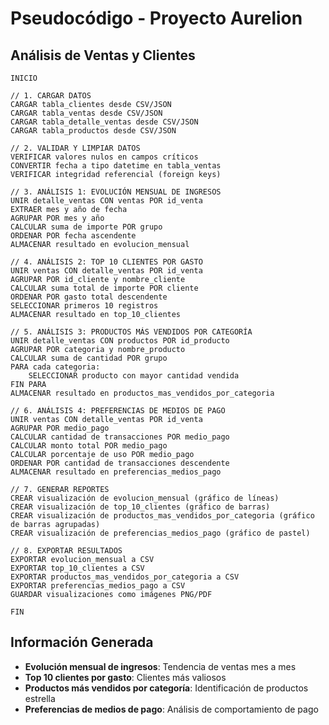 # Pseudocódigo - Proyecto Aurelion

## Análisis de Ventas y Clientes

```pseudocode
INICIO

// 1. CARGAR DATOS
CARGAR tabla_clientes desde CSV/JSON
CARGAR tabla_ventas desde CSV/JSON
CARGAR tabla_detalle_ventas desde CSV/JSON
CARGAR tabla_productos desde CSV/JSON

// 2. VALIDAR Y LIMPIAR DATOS
VERIFICAR valores nulos en campos críticos
CONVERTIR fecha a tipo datetime en tabla_ventas
VERIFICAR integridad referencial (foreign keys)

// 3. ANÁLISIS 1: EVOLUCIÓN MENSUAL DE INGRESOS
UNIR detalle_ventas CON ventas POR id_venta
EXTRAER mes y año de fecha
AGRUPAR POR mes y año
CALCULAR suma de importe POR grupo
ORDENAR POR fecha ascendente
ALMACENAR resultado en evolucion_mensual

// 4. ANÁLISIS 2: TOP 10 CLIENTES POR GASTO
UNIR ventas CON detalle_ventas POR id_venta
AGRUPAR POR id_cliente y nombre_cliente
CALCULAR suma total de importe POR cliente
ORDENAR POR gasto total descendente
SELECCIONAR primeros 10 registros
ALMACENAR resultado en top_10_clientes

// 5. ANÁLISIS 3: PRODUCTOS MÁS VENDIDOS POR CATEGORÍA
UNIR detalle_ventas CON productos POR id_producto
AGRUPAR POR categoria y nombre_producto
CALCULAR suma de cantidad POR grupo
PARA cada categoria:
    SELECCIONAR producto con mayor cantidad vendida
FIN PARA
ALMACENAR resultado en productos_mas_vendidos_por_categoria

// 6. ANÁLISIS 4: PREFERENCIAS DE MEDIOS DE PAGO
UNIR ventas CON detalle_ventas POR id_venta
AGRUPAR POR medio_pago
CALCULAR cantidad de transacciones POR medio_pago
CALCULAR monto total POR medio_pago
CALCULAR porcentaje de uso POR medio_pago
ORDENAR POR cantidad de transacciones descendente
ALMACENAR resultado en preferencias_medios_pago

// 7. GENERAR REPORTES
CREAR visualización de evolucion_mensual (gráfico de líneas)
CREAR visualización de top_10_clientes (gráfico de barras)
CREAR visualización de productos_mas_vendidos_por_categoria (gráfico de barras agrupadas)
CREAR visualización de preferencias_medios_pago (gráfico de pastel)

// 8. EXPORTAR RESULTADOS
EXPORTAR evolucion_mensual a CSV
EXPORTAR top_10_clientes a CSV
EXPORTAR productos_mas_vendidos_por_categoria a CSV
EXPORTAR preferencias_medios_pago a CSV
GUARDAR visualizaciones como imágenes PNG/PDF

FIN
```

## Información Generada

- **Evolución mensual de ingresos**: Tendencia de ventas mes a mes
- **Top 10 clientes por gasto**: Clientes más valiosos
- **Productos más vendidos por categoría**: Identificación de productos estrella
- **Preferencias de medios de pago**: Análisis de comportamiento de pago
